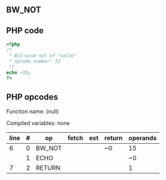 BW\_NOT
-------

PHP code
--------

``` php
<?php
/*
 * Bit-wise not of "value"
 * opcode number: 12
 */
echo ~15;
?>
```

PHP opcodes
-----------

Function name: (null)

Compiled variables: none

| line | \#  | op      | fetch | ext | return | operands |
|------|-----|---------|-------|-----|--------|----------|
| 6    | 0   | BW\_NOT |       |     | \~0    | 15       |
|      | 1   | ECHO    |       |     |        | \~0      |
| 7    | 2   | RETURN  |       |     |        | 1        |
